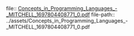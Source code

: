 file:: [Concepts_in_Programming_Languages_-_MITCHELL_1697804408771_0.pdf](../assets/Concepts_in_Programming_Languages_-_MITCHELL_1697804408771_0.pdf)
file-path:: ../assets/Concepts_in_Programming_Languages_-_MITCHELL_1697804408771_0.pdf
